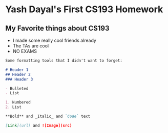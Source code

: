 # Yash Dayal's First CS193 Homework

## My Favorite things about CS193
- I made some really cool friends already
- The TAs are cool
- NO EXAMS

```markdown
Some formatting tools that I didn't want to forget:

# Header 1
## Header 2
### Header 3

- Bulleted
- List

1. Numbered
2. List

**Bold** and _Italic_ and `Code` text

[Link](url) and ![Image](src)
```

